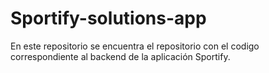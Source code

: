 # Sportify-solutions-app
En este repositorio se encuentra el repositorio con el codigo correspondiente al backend de la aplicación Sportify.